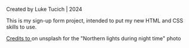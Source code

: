 Created by Luke Tucich | 2024

This is my sign-up form project, intended to put my new HTML and CSS skills to use.

[Credits to ](https://unsplash.com/@marceloquinan) on unsplash for the "Northern lights during night time" photo
